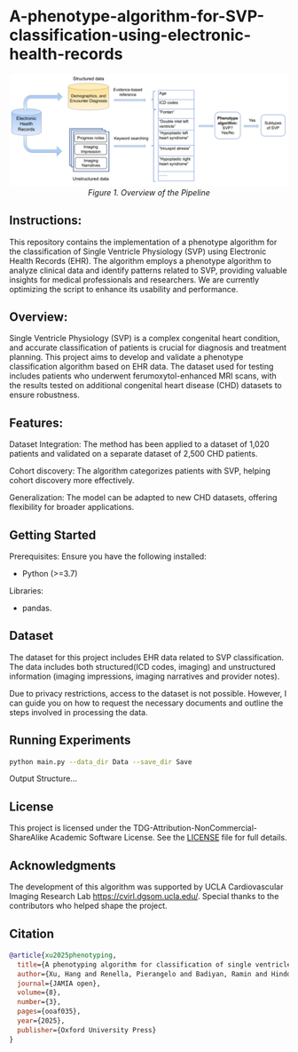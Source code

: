 # A-phenotype-algorithm-for-SVP-classification-using-electronic-health-records
<p align="center">
	<img src="figs/overview.png"/> <br />
	<em>
	Figure 1. Overview of the Pipeline
	</em>
</p>

## Instructions:
This repository contains the implementation of a phenotype algorithm for the classification of Single Ventricle Physiology (SVP) using Electronic Health Records (EHR). The algorithm employs a phenotype algorithm to analyze clinical data and identify patterns related to SVP, providing valuable insights for medical professionals and researchers.  We are currently optimizing the script to enhance its usability and performance.

## Overview:
Single Ventricle Physiology (SVP) is a complex congenital heart condition, and accurate classification of patients is crucial for diagnosis and treatment planning. This project aims to develop and validate a phenotype classification algorithm based on EHR data. The dataset used for testing includes patients who underwent ferumoxytol-enhanced MRI scans, with the results tested on additional congenital heart disease (CHD) datasets to ensure robustness.

## Features:
Dataset Integration: The method has been applied to a dataset of 1,020 patients and validated on a separate dataset of 2,500 CHD patients.

Cohort discovery: The algorithm categorizes patients with SVP, helping cohort discovery more effectively.

Generalization: The model can be adapted to new CHD datasets, offering flexibility for broader applications.

## Getting Started
Prerequisites:
Ensure you have the following installed:
- Python (>=3.7)

Libraries: 
- pandas.

## Dataset
The dataset for this project includes EHR data related to SVP classification. The data includes both structured(ICD codes, imaging) and unstructured information (imaging impressions, imaging narratives and provider notes).

Due to privacy restrictions, access to the dataset is not possible. However, I can guide you on how to request the necessary documents and outline the steps involved in processing the data.

## Running Experiments
```bash
python main.py --data_dir Data --save_dir Save
```
Output Structure...

## License

This project is licensed under the TDG-Attribution-NonCommercial-ShareAlike Academic Software License. See the [LICENSE](LICENSE) file for full details.

## Acknowledgments
The development of this algorithm was supported by UCLA Cardiovascular Imaging Research Lab https://cvirl.dgsom.ucla.edu/.
Special thanks to the contributors who helped shape the project.

## Citation
```bibtex
@article{xu2025phenotyping,
  title={A phenotyping algorithm for classification of single ventricle physiology using electronic health records},
  author={Xu, Hang and Renella, Pierangelo and Badiyan, Ramin and Hindosh, Ziad R and Elisarraras, Francisco X and Zhu, Bing and Satou, Gary M and Husain, Majid and Finn, J Paul and Hsu, William and others},
  journal={JAMIA open},
  volume={8},
  number={3},
  pages={ooaf035},
  year={2025},
  publisher={Oxford University Press}
}
```
